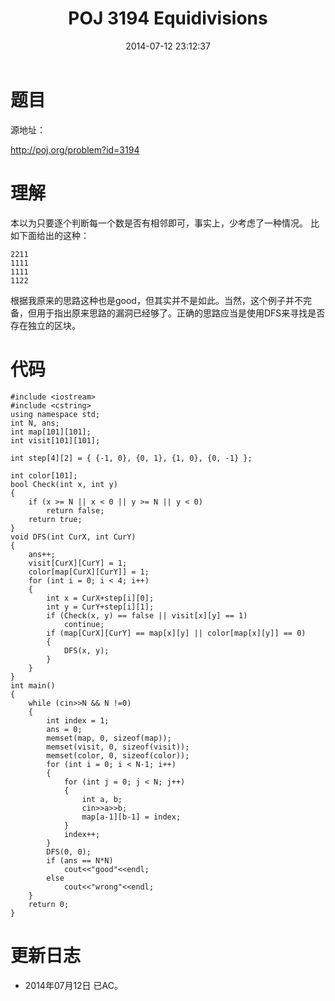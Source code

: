 ﻿---
title: POJ 3194 Equidivisions
date: 2014-07-12 23:12:37
tags: [ACM, POJ, C, DFS]
categories: Exercise
toc: true
---
# 题目
源地址：

http://poj.org/problem?id=3194

# 理解
本以为只要逐个判断每一个数是否有相邻即可，事实上，少考虑了一种情况。
比如下面给出的这种：

```
2211
1111
1111
1122

```
根据我原来的思路这种也是good，但其实并不是如此。当然，这个例子并不完备，但用于指出原来思路的漏洞已经够了。正确的思路应当是使用DFS来寻找是否存在独立的区块。

<!-- more -->

# 代码

```
#include <iostream>
#include <cstring>
using namespace std;
int N, ans;
int map[101][101];
int visit[101][101];

int step[4][2] = { {-1, 0}, {0, 1}, {1, 0}, {0, -1} };

int color[101];
bool Check(int x, int y)
{
    if (x >= N || x < 0 || y >= N || y < 0)
        return false;
    return true;
}
void DFS(int CurX, int CurY)
{
    ans++;
    visit[CurX][CurY] = 1;
    color[map[CurX][CurY]] = 1;
    for (int i = 0; i < 4; i++)
    {
        int x = CurX+step[i][0];
        int y = CurY+step[i][1];
        if (Check(x, y) == false || visit[x][y] == 1)
            continue;
        if (map[CurX][CurY] == map[x][y] || color[map[x][y]] == 0)
        {
            DFS(x, y);
        }
    }
}
int main()
{
    while (cin>>N && N !=0)
    {
        int index = 1;
        ans = 0;
        memset(map, 0, sizeof(map));
        memset(visit, 0, sizeof(visit));
        memset(color, 0, sizeof(color));
        for (int i = 0; i < N-1; i++)
        {
            for (int j = 0; j < N; j++)
            {
                int a, b;
                cin>>a>>b;
                map[a-1][b-1] = index;
            }
            index++;
        }
        DFS(0, 0);
        if (ans == N*N)
            cout<<"good"<<endl;
        else
            cout<<"wrong"<<endl;
    }
    return 0;
}

```

# 更新日志
- 2014年07月12日 已AC。